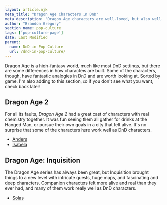 ```yaml
---
layout: article.njk
meta_title: "Dragon Age Characters in DnD"
meta_description: "Dragon Age characters are well-loved, but also well-designed, and there are some fantastic analogies to DnD."
author: "Brandon Gregory"
section_name: pop-culture
tags: ['pop-culture-page']
date: Last Modified
parent:
  name: DnD in Pop Culture
  url: /dnd-in-pop-culture/
---
```


Dragon Age is a high-fantasy world, much like most DnD settings, but there are some differences in how characters are built. Some of the characters, though, have fantastic analogies in DnD and are worth looking at. Sorted by game. I'm also adding to this section, so if you don't see what you want, check back later!


## Dragon Age 2

For all its faults, _Dragon Age 2_ had a great cast of characters with real chemistry together. It was fun seeing them all gather for drinks at the Hanged Man, or pursue their own goals in a city that felt alive. It's no surprise that some of the characters here work well as DnD characters.

* [Anders](/dnd-in-pop-culture/dragon-age/da2-anders/)
* [Isabela](/dnd-in-pop-culture/dragon-age/da2-isabela/)


## Dragon Age: Inquisition

The Dragon Age series has always been great, but Inquisition brought things to a new level with intricate quests, huge maps, and fascinating and deep characters. Companion characters felt more alive and real than they ever had, and many of them work really well as DnD characters.

* [Solas](/dnd-in-pop-culture/dragon-age/dai-solas/)